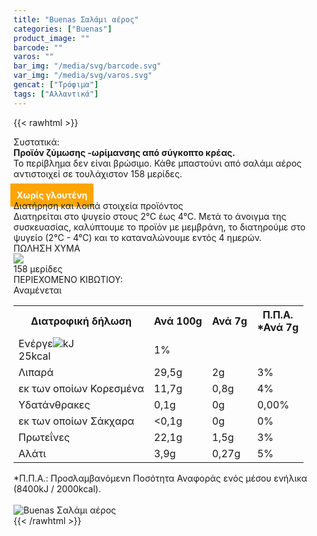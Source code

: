 ```yaml
---
title: "Buenas Σαλάμι αέρος"
categories: ["Buenas"]
product_image: ""
barcode: ""
varos: ""
bar_img: "/media/svg/barcode.svg"
var_img: "/media/svg/varos.svg"
gencat: ["Τρόφιμα"]
tags: ["Αλλαντικά"]
---
```

{{< rawhtml >}}

<div class="sload133"><div class="product"><div id="sistatika">Συστατικά:</div><div class="alltext"><b>Προϊόν ζύμωσης -ωρίμανσης από σύγκοπτο κρέας.</b><br>Το περίβλημα δεν είναι βρώσιμο. Κάθε μπαστούνι από σαλάμι αέρος αντιστοιχεί σε τουλάχιστον 158 μερίδες.<br><br><b style="background:orange;margin:-5px;padding:10px;color:#fff">Χωρίς γλουτένη</b></div><div id="loipa">Διατήρηση και λοιπά στοιχεία προϊόντος</div><div class="alltext">Διατηρείται στο ψυγείο στους 2°C έως 4°C. Μετά το άνοιγμα της συσκευασίας, καλύπτουμε το προϊόν με μεμβράνη, το διατηρούμε στο ψυγείο (2°C - 4°C) και το καταναλώνουμε εντός 4 ημερών.</div><div id="barcode"><div id="barimage1"></div><span id="bartext">ΠΩΛΗΣΗ ΧΥΜΑ</span></div><div id="varos"><div id="varosimage" style="margin:0"><img src="https://sites.google.com/site/sklplfiles/files/tem.png"></div><span id="varostext">158 μερίδες</span></div><div id="kivotio">ΠΕΡΙΕΧΟΜΕΝΟ ΚΙΒΩΤΙΟΥ:<br>Αναμένεται</div><table id="diatable"><tbody><tr><th>Διατροφική δήλωση</th><th>Ανά 100g</th><th>Ανά 7g</th><th>Π.Π.Α.<br>*Ανά 7g</th></tr><tr><td class="texr2">Ενέργε<img src="/media/icons/tem.png">kJ<br>25kcal</td><td class="texr">1%</td></tr><tr><td class="texr2">Λιπαρά</td><td class="texr">29,5g</td><td class="texr">2g</td><td class="texr">3%</td></tr><tr><td class="gray">εκ των οποίων Κορεσµένα</td><td class="gray2">11,7g</td><td class="gray2">0,8g</td><td class="gray2">4%</td></tr><tr><td class="texr2">Yδατάνθρακες</td><td class="texr">0,1g</td><td class="texr">0g</td><td class="texr">0,00%</td></tr><tr><td class="gray">εκ των οποίων Σάκχαρα</td><td class="gray2">&lt;0,1g</td><td class="gray2">0g</td><td class="gray2">0%</td></tr><tr><td class="texr2">Πρωτεΐνες</td><td class="texr">22,1g</td><td class="texr">1,5g</td><td class="texr">3%</td></tr><tr><td class="texr2">Αλάτι</td><td class="texr">3,9g</td><td class="texr">0,27g</td><td class="texr">5%</td></tr></tbody></table><div class="alltext">*Π.Π.Α.: Προσλαμβανόμενn Ποσότητα Αναφοράς ενός μέσου ενήλικα (8400kJ / 2000kcal).</div><br><div class="pimg"><img alt="Buenas Σαλάμι αέρος" title="Buenas Σαλάμι αέρος" src="/media/images/buenas-salami-aeros.jpg"></div></div></div>
{{< /rawhtml >}}


